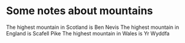 Some notes about mountains
==========================

The highest mountain in Scotland is Ben Nevis
The highest mountain in England is Scafell Pike
The highest mountain in Wales is Yr Wyddfa
